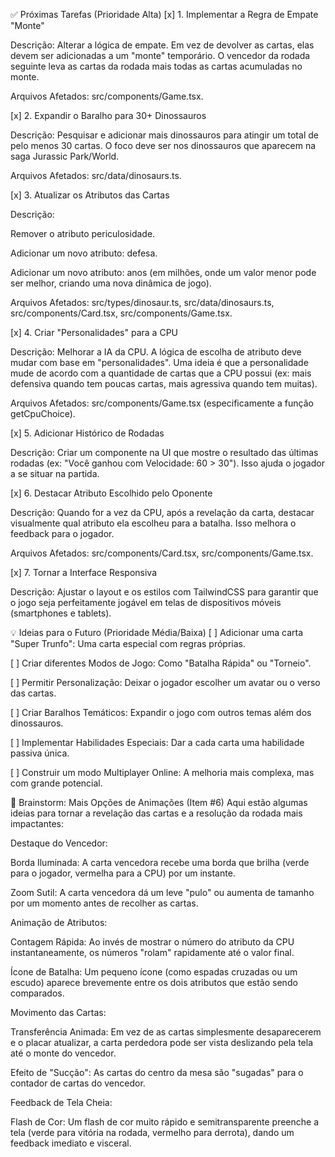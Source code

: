 ✅ Próximas Tarefas (Prioridade Alta)
[x] 1. Implementar a Regra de Empate "Monte"

Descrição: Alterar a lógica de empate. Em vez de devolver as cartas, elas devem ser adicionadas a um "monte" temporário. O vencedor da rodada seguinte leva as cartas da rodada mais todas as cartas acumuladas no monte.

Arquivos Afetados: src/components/Game.tsx.

[x] 2. Expandir o Baralho para 30+ Dinossauros

Descrição: Pesquisar e adicionar mais dinossauros para atingir um total de pelo menos 30 cartas. O foco deve ser nos dinossauros que aparecem na saga Jurassic Park/World.

Arquivos Afetados: src/data/dinosaurs.ts.

[x] 3. Atualizar os Atributos das Cartas

Descrição:

Remover o atributo periculosidade.

Adicionar um novo atributo: defesa.

Adicionar um novo atributo: anos (em milhões, onde um valor menor pode ser melhor, criando uma nova dinâmica de jogo).

Arquivos Afetados: src/types/dinosaur.ts, src/data/dinosaurs.ts, src/components/Card.tsx, src/components/Game.tsx.

[x] 4. Criar "Personalidades" para a CPU

Descrição: Melhorar a IA da CPU. A lógica de escolha de atributo deve mudar com base em "personalidades". Uma ideia é que a personalidade mude de acordo com a quantidade de cartas que a CPU possui (ex: mais defensiva quando tem poucas cartas, mais agressiva quando tem muitas).

Arquivos Afetados: src/components/Game.tsx (especificamente a função getCpuChoice).

[x] 5. Adicionar Histórico de Rodadas

Descrição: Criar um componente na UI que mostre o resultado das últimas rodadas (ex: "Você ganhou com Velocidade: 60 > 30"). Isso ajuda o jogador a se situar na partida.

[x] 6. Destacar Atributo Escolhido pelo Oponente

Descrição: Quando for a vez da CPU, após a revelação da carta, destacar visualmente qual atributo ela escolheu para a batalha. Isso melhora o feedback para o jogador.

Arquivos Afetados: src/components/Card.tsx, src/components/Game.tsx.

[x] 7. Tornar a Interface Responsiva

Descrição: Ajustar o layout e os estilos com TailwindCSS para garantir que o jogo seja perfeitamente jogável em telas de dispositivos móveis (smartphones e tablets).

💡 Ideias para o Futuro (Prioridade Média/Baixa)
[ ] Adicionar uma carta "Super Trunfo": Uma carta especial com regras próprias.

[ ] Criar diferentes Modos de Jogo: Como "Batalha Rápida" ou "Torneio".

[ ] Permitir Personalização: Deixar o jogador escolher um avatar ou o verso das cartas.

[ ] Criar Baralhos Temáticos: Expandir o jogo com outros temas além dos dinossauros.

[ ] Implementar Habilidades Especiais: Dar a cada carta uma habilidade passiva única.

[ ] Construir um modo Multiplayer Online: A melhoria mais complexa, mas com grande potencial.

🎨 Brainstorm: Mais Opções de Animações (Item #6)
Aqui estão algumas ideias para tornar a revelação das cartas e a resolução da rodada mais impactantes:

Destaque do Vencedor:

Borda Iluminada: A carta vencedora recebe uma borda que brilha (verde para o jogador, vermelha para a CPU) por um instante.

Zoom Sutil: A carta vencedora dá um leve "pulo" ou aumenta de tamanho por um momento antes de recolher as cartas.

Animação de Atributos:

Contagem Rápida: Ao invés de mostrar o número do atributo da CPU instantaneamente, os números "rolam" rapidamente até o valor final.

Ícone de Batalha: Um pequeno ícone (como espadas cruzadas ou um escudo) aparece brevemente entre os dois atributos que estão sendo comparados.

Movimento das Cartas:

Transferência Animada: Em vez de as cartas simplesmente desaparecerem e o placar atualizar, a carta perdedora pode ser vista deslizando pela tela até o monte do vencedor.

Efeito de "Sucção": As cartas do centro da mesa são "sugadas" para o contador de cartas do vencedor.

Feedback de Tela Cheia:

Flash de Cor: Um flash de cor muito rápido e semitransparente preenche a tela (verde para vitória na rodada, vermelho para derrota), dando um feedback imediato e visceral.